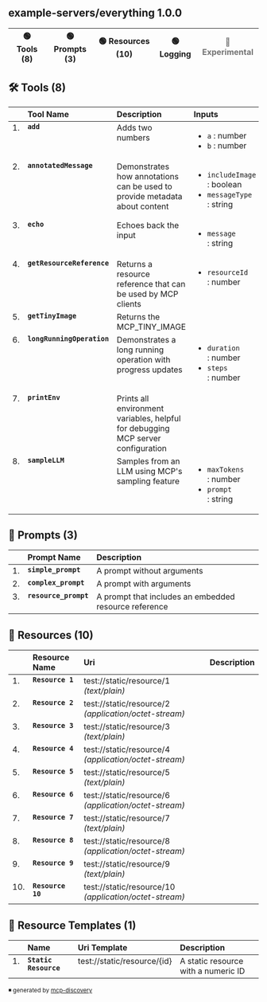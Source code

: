 <!-- mcp-discovery-render -->
## example-servers/everything 1.0.0
| 🟢 Tools (8) | 🟢 Prompts (3) | 🟢 Resources (10) | 🟢 Logging | <span style="opacity:0.6">🔴 Experimental</span> |
| --- | --- | --- | --- | --- |
## 🛠️ Tools (8)

<table style="text-align: left;">
<thead>
    <tr>
        <th style="width: auto;"></th>
        <th style="width: auto;">Tool Name</th>
        <th style="width: auto;">Description</th>
        <th style="width: auto;">Inputs</th>
    </tr>
</thead>
<tbody style="vertical-align: top;">
        <tr>
            <td>1.</td>
            <td>
                <code><b>add</b></code>
            </td>
            <td>Adds two numbers</td>
            <td>
                <ul>
                    <li style="white-space: nowrap;"> <code>a</code> : number<br /></li>
                    <li style="white-space: nowrap;"> <code>b</code> : number<br /></li>
                </ul>
            </td>
        </tr>
        <tr>
            <td>2.</td>
            <td>
                <code><b>annotatedMessage</b></code>
            </td>
            <td>Demonstrates how annotations can be used to provide metadata about content</td>
            <td>
                <ul>
                    <li style="white-space: nowrap;"> <code>includeImage</code> : boolean<br /></li>
                    <li style="white-space: nowrap;"> <code>messageType</code> : string<br /></li>
                </ul>
            </td>
        </tr>
        <tr>
            <td>3.</td>
            <td>
                <code><b>echo</b></code>
            </td>
            <td>Echoes back the input</td>
            <td>
                <ul>
                    <li style="white-space: nowrap;"> <code>message</code> : string<br /></li>
                </ul>
            </td>
        </tr>
        <tr>
            <td>4.</td>
            <td>
                <code><b>getResourceReference</b></code>
            </td>
            <td>Returns a resource reference that can be used by MCP clients</td>
            <td>
                <ul>
                    <li style="white-space: nowrap;"> <code>resourceId</code> : number<br /></li>
                </ul>
            </td>
        </tr>
        <tr>
            <td>5.</td>
            <td>
                <code><b>getTinyImage</b></code>
            </td>
            <td>Returns the MCP_TINY_IMAGE</td>
            <td>
                <ul>
                </ul>
            </td>
        </tr>
        <tr>
            <td>6.</td>
            <td>
                <code><b>longRunningOperation</b></code>
            </td>
            <td>Demonstrates a long running operation with progress updates</td>
            <td>
                <ul>
                    <li style="white-space: nowrap;"> <code>duration</code> : number<br /></li>
                    <li style="white-space: nowrap;"> <code>steps</code> : number<br /></li>
                </ul>
            </td>
        </tr>
        <tr>
            <td>7.</td>
            <td>
                <code><b>printEnv</b></code>
            </td>
            <td>Prints all environment variables, helpful for debugging MCP server configuration</td>
            <td>
                <ul>
                </ul>
            </td>
        </tr>
        <tr>
            <td>8.</td>
            <td>
                <code><b>sampleLLM</b></code>
            </td>
            <td>Samples from an LLM using MCP's sampling feature</td>
            <td>
                <ul>
                    <li style="white-space: nowrap;"> <code>maxTokens</code> : number<br /></li>
                    <li style="white-space: nowrap;"> <code>prompt</code> : string<br /></li>
                </ul>
            </td>
        </tr>
</tbody>
</table>

## 📝 Prompts (3)

<table style="text-align: left;">
<thead>
    <tr>
        <th style="width: auto;"></th>
        <th style="width: auto;">Prompt Name</th>
        <th style="width: auto;">Description</th>
    </tr>
</thead>
<tbody style="vertical-align: top;">
        <tr>
            <td>1.</td>
            <td>
                <code><b>simple_prompt</b></code>
            </td>
            <td>A prompt without arguments</td>
        </tr>
        <tr>
            <td>2.</td>
            <td>
                <code><b>complex_prompt</b></code>
            </td>
            <td>A prompt with arguments</td>
        </tr>
        <tr>
            <td>3.</td>
            <td>
                <code><b>resource_prompt</b></code>
            </td>
            <td>A prompt that includes an embedded resource reference</td>
        </tr>
</tbody>
</table>

## 📄 Resources (10)

<table style="text-align: left;">
<thead>
    <tr>
        <th style="width: auto;"></th>
        <th style="width: auto;">Resource Name</th>
        <th style="width: auto;">Uri</th>
        <th style="width: auto;">Description</th>
    </tr>
</thead>
<tbody style="vertical-align: top;">
        <tr>
            <td>1.</td>
            <td>
                <code><b>Resource 1</b></code>
            </td>
            <td>
                <a>test://static/resource/1</a> <i>(text/plain)</i>
            </td>
            <td></td>
        </tr>
        <tr>
            <td>2.</td>
            <td>
                <code><b>Resource 2</b></code>
            </td>
            <td>
                <a>test://static/resource/2</a> <i>(application/octet-stream)</i>
            </td>
            <td></td>
        </tr>
        <tr>
            <td>3.</td>
            <td>
                <code><b>Resource 3</b></code>
            </td>
            <td>
                <a>test://static/resource/3</a> <i>(text/plain)</i>
            </td>
            <td></td>
        </tr>
        <tr>
            <td>4.</td>
            <td>
                <code><b>Resource 4</b></code>
            </td>
            <td>
                <a>test://static/resource/4</a> <i>(application/octet-stream)</i>
            </td>
            <td></td>
        </tr>
        <tr>
            <td>5.</td>
            <td>
                <code><b>Resource 5</b></code>
            </td>
            <td>
                <a>test://static/resource/5</a> <i>(text/plain)</i>
            </td>
            <td></td>
        </tr>
        <tr>
            <td>6.</td>
            <td>
                <code><b>Resource 6</b></code>
            </td>
            <td>
                <a>test://static/resource/6</a> <i>(application/octet-stream)</i>
            </td>
            <td></td>
        </tr>
        <tr>
            <td>7.</td>
            <td>
                <code><b>Resource 7</b></code>
            </td>
            <td>
                <a>test://static/resource/7</a> <i>(text/plain)</i>
            </td>
            <td></td>
        </tr>
        <tr>
            <td>8.</td>
            <td>
                <code><b>Resource 8</b></code>
            </td>
            <td>
                <a>test://static/resource/8</a> <i>(application/octet-stream)</i>
            </td>
            <td></td>
        </tr>
        <tr>
            <td>9.</td>
            <td>
                <code><b>Resource 9</b></code>
            </td>
            <td>
                <a>test://static/resource/9</a> <i>(text/plain)</i>
            </td>
            <td></td>
        </tr>
        <tr>
            <td>10.</td>
            <td>
                <code><b>Resource 10</b></code>
            </td>
            <td>
                <a>test://static/resource/10</a> <i>(application/octet-stream)</i>
            </td>
            <td></td>
        </tr>
</tbody>
</table>

## 🧩 Resource Templates (1)

<table style="text-align: left;">
<thead>
    <tr>
        <th style="width: auto;"></th>
        <th style="width: auto;">Name</th>
        <th style="width: auto;">Uri Template</th>
        <th style="width: auto;">Description</th>
    </tr>
</thead>
<tbody style="vertical-align: top;">
        <tr>
            <td>1.</td>
            <td>
                <code><b>Static Resource</b></code>
            </td>
            <td>
                <a>test://static/resource/{id}</a> 
            </td>
            <td>A static resource with a numeric ID</td>
        </tr>
</tbody>
</table>

<sub>◾ generated by [mcp-discovery](https://github.com/rust-mcp-stack/mcp-discovery)</sub>
<!-- mcp-discovery-render-end -->